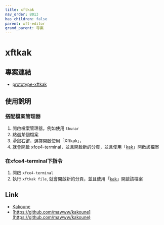 ```yaml
---
title: xftkak
nav_order: 8013
has_children: false
parent: xft-editor
grand_parent: 專案
---
```


# xftkak


## 專案連結 

* [prototype-xftkak](https://github.com/samwhelp/note-about-vim/tree/gh-pages/_demo/project/xft-editor/prototype/xftkak)


## 使用說明

### 搭配檔案管理器

1. 開啟檔案管理器，例如使用 `thunar` 
2. 點選某個檔案
3. 滑鼠右鍵，選擇開啟使用「Xftkak」，
4. 就會開啟 xfce4-terminal，並且開啟新的分頁，並且使用「[kak](https://kakoune.org/)」開啟該檔案

### 在xfce4-terminal下指令

1. 開啟 `xfce4-terminal`
2. 執行 `xftkak file`, 就會開啟新的分頁，並且使用「[kak](https://kakoune.org/)」開啟該檔案


## Link

* [Kakoune](https://kakoune.org/)
* [https://github.com/mawww/kakoune](https://github.com/mawww/kakoune)
